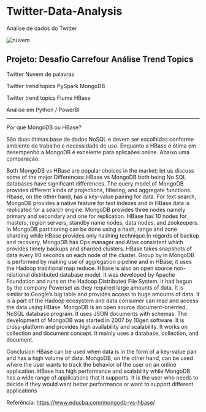 # Twitter-Data-Analysis
Análise de dados do Twitter

![nuvem](https://github.com/rodglins/Twitter-Data-Analysis/blob/master/nuvem.png)


## Projeto: Desafio Carrefour Análise Trend Topics

Twitter Nuvem de palavras

Twitter trend topics PySpark MongoDB

Twitter trend topics Flume HBase

Análise em Python / PowerBI

-------------

Por que MongoDB ou HBase?

São duas ótimas base de dados NoSQL e devem ser escolhidas conforme ambiente de trabalho e necessidade de uso. Enquanto a HBase é ótima em desempenho a MongoDB é excelente para aplicaões online. Abaixo uma comparação:

Both MongoDB vs HBase are popular choices in the market; let us discuss some of the major Differences: HBase vs MongoDB both being No SQL databases have significant differences. The query model of MongoDB provides different kinds of projections, filtering, and aggregate functions. Hbase, on the other hand, has a key-value pairing for data. For text search, MongoDB provides a native feature for text indexes and in HBase data is replicated for a search engine. MongoDB provides three nodes namely primary and secondary and one for replication. HBase has 10 nodes for masters, region servers, standby name nodes, data nodes, and zookeepers. In MongoDB partitioning can be done using a hash, range and zone sharding while HBase provides only hashing technique.In regards of backup and recovery, MongoDB has Ops manager and Atlas consistent which provides timely backups and sharded clusters. HBase takes snapshots of data every 60 seconds on each node of the cluster. Group by in MongoDB is performed by making use of aggregation pipeline and in HBase, it uses the Hadoop traditional map reduce. HBase is also an open source non-relational distributed database model. It was developed by Apache Foundation and runs on the Hadoop Distributed File System. It had begun by the company Powerset as they required large amounts of data. It is similar to Google’s big table and provides access to huge amounts of data. It is a part of the Hadoop ecosystem and data consumer can read and access the data using HBase. MongoDB is an open source document-oriented, NoSQL database program. It uses JSON documents with schemas. The development of MongoDB was started in 2007 by 10gen software. It is cross-platform and provides high availability and scalability. It works on collection and document concept. It mainly uses a database, collection, and document. 

Conclusion
HBase can be used when data is in the form of a key-value pair and has a high volume of data. MongoDB, on the other hand, can be used where the user wants to track the behavior of the user on an online application. HBase has high performance and scalability while MongoDB has a wide range of applications that it supports. It is the user who needs to decide if they would want better performance or want to support different applications

Referência:
https://www.educba.com/mongodb-vs-hbase/

